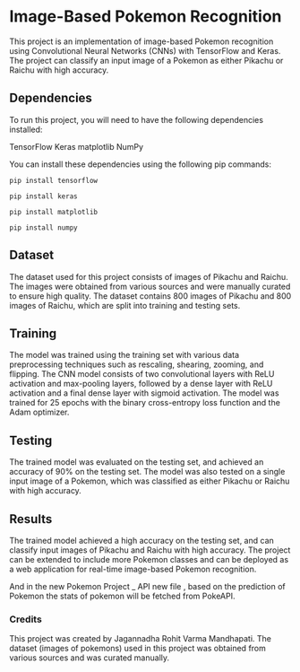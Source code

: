 # Image-Based Pokemon Recognition

This project is an implementation of image-based Pokemon recognition using Convolutional Neural Networks (CNNs) with TensorFlow and Keras. The project can classify an input image of a Pokemon as either Pikachu or Raichu with high accuracy.

## Dependencies
To run this project, you will need to have the following dependencies installed:

TensorFlow
Keras
matplotlib
NumPy

You can install these dependencies using the following pip commands:

    pip install tensorflow

    pip install keras

    pip install matplotlib

    pip install numpy

  

## Dataset
The dataset used for this project consists of images of Pikachu and Raichu. The images were obtained from various sources and were manually curated to ensure high quality. The dataset contains 800 images of Pikachu and 800 images of Raichu, which are split into training and testing sets.

## Training
The model was trained using the training set with various data preprocessing techniques such as rescaling, shearing, zooming, and flipping. The CNN model consists of two convolutional layers with ReLU activation and max-pooling layers, followed by a dense layer with ReLU activation and a final dense layer with sigmoid activation. The model was trained for 25 epochs with the binary cross-entropy loss function and the Adam optimizer.

## Testing
The trained model was evaluated on the testing set, and achieved an accuracy of 90% on the testing set. The model was also tested on a single input image of a Pokemon, which was classified as either Pikachu or Raichu with high accuracy.

## Results
The trained model achieved a high accuracy on the testing set, and can classify input images of Pikachu and Raichu with high accuracy. The project can be extended to include more Pokemon classes and can be deployed as a web application for real-time image-based Pokemon recognition.

And in the new Pokemon Project _ API new file , based on the prediction of Pokemon the stats of pokemon will be fetched from PokeAPI.

### Credits
This project was created by Jagannadha Rohit Varma Mandhapati. The dataset (images of pokemons) used in this project was obtained from various sources and was curated manually.
